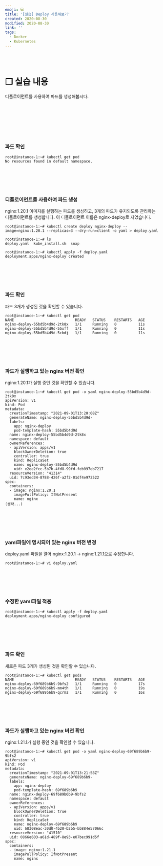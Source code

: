 ```yaml
---
emoji: 💻
title: '[실습] Deploy 사용해보기'
created: 2020-08-30
modified: 2020-08-30
link: ''
tags:
  - Docker
  - Kubernetes
---
```

<br></br>





# **❐ 실습 내용**
디플로이먼트를 사용하여 파드를 생성해봅시다.
<br></br><br></br><br></br><br></br>





### **파드 확인**
```
root@instance-1:~# kubectl get pod
No resources found in default namespace.
```
<br></br><br></br>

### **디플로이먼트를 사용하여 파드 생성**
nginx:1.20.1 이미지를 실행하는 파드를 생성하고, 3개의 파드가 유지되도록 관리하는 디플로이먼트를 생성합니다. 이 디플로이먼트 이름은 nginx-deploy로 지었습니다.  
```
root@instance-1:~# kubectl create deploy nginx-deploy --image=nginx:1.20.1 --replicas=3 --dry-run=client -o yaml > deploy.yaml

root@instance-1:~# ls
deploy.yaml  kube_install.sh  snap

root@instance-1:~# kubectl apply -f deploy.yaml
deployment.apps/nginx-deploy created
```
<br></br><br></br>

### **파드 확인**
파드 3개가 생성된 것을 확인할 수 있습니다.
```
root@instance-1:~# kubectl get pod
NAME                            READY   STATUS    RESTARTS   AGE
nginx-deploy-55bd5b4d9d-2tk8x   1/1     Running   0          11s
nginx-deploy-55bd5b4d9d-55xff   1/1     Running   0          11s
nginx-deploy-55bd5b4d9d-5cbdj   1/1     Running   0          11s
```
<br></br><br></br>

### **파드가 실행하고 있는 nginx 버전 확인**
nginx:1.20.1가 실행 중인 것을 확인할 수 있습니다.
```
root@instance-1:~# kubectl get pod -o yaml nginx-deploy-55bd5b4d9d-2tk8x
apiVersion: v1
kind: Pod
metadata:
  creationTimestamp: "2021-09-01T13:20:08Z"
  generateName: nginx-deploy-55bd5b4d9d-
  labels:
    app: nginx-deploy
    pod-template-hash: 55bd5b4d9d
  name: nginx-deploy-55bd5b4d9d-2tk8x
  namespace: default
  ownerReferences:
  - apiVersion: apps/v1
    blockOwnerDeletion: true
    controller: true
    kind: ReplicaSet
    name: nginx-deploy-55bd5b4d9d
    uid: e2ee2fcc-5b7b-4fd8-99fd-feb097eb7217
  resourceVersion: "41314"
  uid: 7c93ed34-8788-426f-a2f2-01df4e972522
spec:
  containers:
  - image: nginx:1.20.1
    imagePullPolicy: IfNotPresent
    name: nginx
(생략...)    
```
<br></br><br></br>

### **yaml파일에 명시되어 있는 nginx 버전 변경**
deploy.yaml 파일을 열어 nginx:1.20.1 -> nginx:1.21.1으로 수정합니다.
```
root@instance-1:~# vi deploy.yaml 
```
<br></br><br></br>

### **수정한 yaml파일 적용**
```
root@instance-1:~# kubectl apply -f deploy.yaml
deployment.apps/nginx-deploy configured
```
<br></br><br></br>

### **파드 확인**
새로운 파드 3개가 생성된 것을 확인할 수 있습니다.
```
root@instance-1:~# kubectl get pods
NAME                            READY   STATUS    RESTARTS   AGE
nginx-deploy-69f689b6b9-9bfs2   1/1     Running   0          17s
nginx-deploy-69f689b6b9-mm4th   1/1     Running   0          19s
nginx-deploy-69f689b6b9-qcrmz   1/1     Running   0          16s
```
<br></br><br></br>

### **파드가 실행하고 있는 nginx 버전 확인**
nginx:1.21.1가 실행 중인 것을 확인할 수 있습니다.
```
root@instance-1:~# kubectl get pod -o yaml nginx-deploy-69f689b6b9-9bfs2
apiVersion: v1
kind: Pod
metadata:
  creationTimestamp: "2021-09-01T13:21:58Z"
  generateName: nginx-deploy-69f689b6b9-
  labels:
    app: nginx-deploy
    pod-template-hash: 69f689b6b9
  name: nginx-deploy-69f689b6b9-9bfs2
  namespace: default
  ownerReferences:
  - apiVersion: apps/v1
    blockOwnerDeletion: true
    controller: true
    kind: ReplicaSet
    name: nginx-deploy-69f689b6b9
    uid: 68308eac-30d0-4b20-b2b5-bb884e57066c
  resourceVersion: "41510"
  uid: 0866e603-a61d-489f-8e93-e07bec991d5f
spec:
  containers:
  - image: nginx:1.21.1
    imagePullPolicy: IfNotPresent
    name: nginx
```
<br></br><br></br>